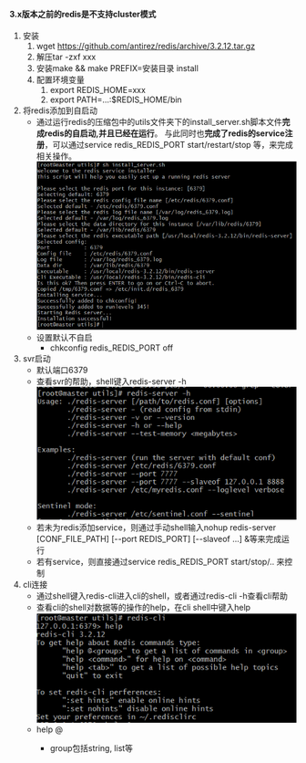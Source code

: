 #### 3.x版本之前的redis是不支持cluster模式
1. 安装
    1. wget https://github.com/antirez/redis/archive/3.2.12.tar.gz
    2. 解压tar -zxf xxx
    3. 安装make && make PREFIX=安装目录 install
    4. 配置环境变量
        1. export REDIS_HOME=xxx
        2. export PATH=...:$REDIS_HOME/bin
2. 将redis添加到自启动
    * 通过运行redis的压缩包中的utils文件夹下的install_server.sh脚本文件**完成redis的自启动,并且已经在运行**。
        与此同时也**完成了redis的service注册**，可以通过service redis_REDIS_PORT start/restart/stop
        等，来完成相关操作。
    ![](redis_auto_launch.png)    
    * 设置默认不自启
        * chkconfig redis_REDIS_PORT off
3. svr启动
    * 默认端口6379
    * 查看svr的帮助，shell键入redis-server -h
    ![](redis-svr_help.png)
    * 若未为redis添加service，则通过手动shell输入nohup redis-server [CONF_FILE_PATH] [--port REDIS_PORT] [--slaveof ...] &等来完成运行
    * 若有service，则直接通过service redis_REDIS_PORT start/stop/.. 来控制
3. cli连接
    * 通过shell键入redis-cli进入cli的shell，或者通过redis-cli -h查看cli帮助
    * 查看cli的shell对数据等的操作的help，在cli shell中键入help
    ![](redis-cli_help.png)
    * help @<group>
        * group包括string, list等
        
    
     
        